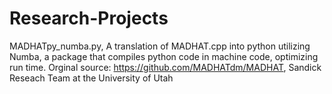 # Research-Projects
MADHATpy_numba.py, A translation of MADHAT.cpp into python utilizing Numba, a package that compiles python code in machine code, optimizing run time. 
Orginal source: https://github.com/MADHATdm/MADHAT, Sandick Reseach Team at the University of Utah
